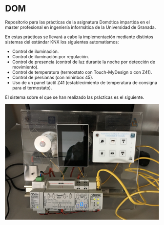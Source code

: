 # DOM

Repositorio para las prácticas de la asignatura Domótica impartida en el master profesional en ingeniería informática de la Universidad de Granada. 

En estas prácticas se llevará a cabo la implementación mediante distintos sistemas del estándar KNX los siguientes automatismos:

- Control de iluminación. 
- Control de iluminación por regulación. 
- Control de presencia (control de luz durante la noche por detección de movimiento).
- Control de temperatura (termostato con Touch-MyDesign o con Z41).
- Control de persianas (con mininbox 45).
- Uso de un panel táctil Z41 (establecimiento de temperatura de consigna para el termostato).


El sistema sobre el que se han realizado las prácticas es el siguiente. 

![Sistema KNX](./img/foto.jpg "Sistema KNX")

	

